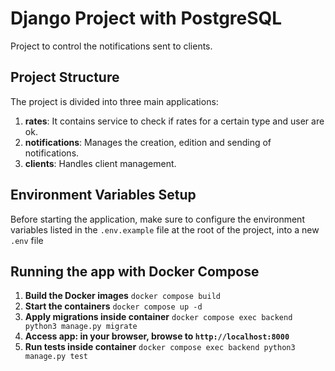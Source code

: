 # Django Project with PostgreSQL

Project to control the notifications sent to clients. 

## Project Structure

The project is divided into three main applications:

1. **rates**: It contains service to check if rates for a certain type and user are ok.
2. **notifications**: Manages the creation, edition and sending of notifications.
3. **clients**: Handles client management.

## Environment Variables Setup

Before starting the application, make sure to configure the environment variables listed in the `.env.example` file at the root of the project, into a new `.env` file

## Running the app with Docker Compose
1. **Build the Docker images**
 `docker compose build`
2. **Start the containers**
 `docker compose up -d`
3. **Apply migrations inside container**
 `docker compose exec backend python3 manage.py migrate`
4. **Access app: in your browser, browse to `http://localhost:8000`**
5. **Run tests inside container**
 `docker compose exec backend python3 manage.py test`
